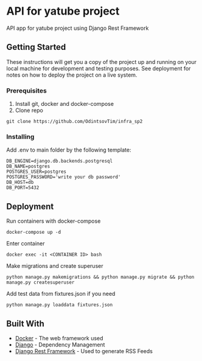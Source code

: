 # API for yatube project

API app for yatube project using Django Rest Framework

## Getting Started

These instructions will get you a copy of the project up and running on your local machine for development and testing purposes. See deployment for notes on how to deploy the project on a live system.

### Prerequisites

1. Install git, docker and docker-compose
2. Clone repo
```
git clone https://github.com/OdintsovTim/infra_sp2
```

### Installing

Add .env to main folder by the following template:

```
DB_ENGINE=django.db.backends.postgresql
DB_NAME=postgres
POSTGRES_USER=postgres
POSTGRES_PASSWORD='write your db password'
DB_HOST=db
DB_PORT=5432
```

## Deployment

Run containers with docker-compose
```
docker-compose up -d
```

Enter container
```
docker exec -it <CONTAINER ID> bash
```

Make migrations and create superuser
```
python manage.py makemigrations && python manage.py migrate && python manage.py createsuperuser
```

Add test data from fixtures.json if you need
```
python manage.py loaddata fixtures.json
```

## Built With

* [Docker](https://docs.docker.com/) - The web framework used
* [Django](https://docs.djangoproject.com/en/3.0/) - Dependency Management
* [Django Rest Framework](https://www.django-rest-framework.org/tutorial/quickstart/) - Used to generate RSS Feeds
